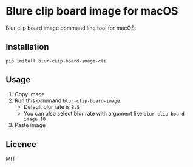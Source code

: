 # Blure clip board image for macOS

Blur clip board image command line tool for macOS.

## Installation

```sh
pip install blur-clip-board-image-cli
```

## Usage

1. Copy image
2. Run this command `blur-clip-board-image`
    - Default blur rate is `8.5`
    - You can also select blur rate with argument like `blur-clip-board-image 10`
3. Paste image

## Licence

MIT
